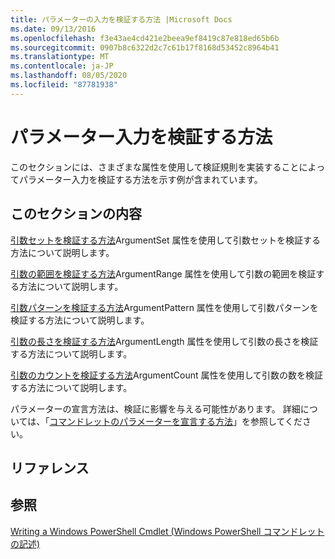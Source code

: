 ```yaml
---
title: パラメーターの入力を検証する方法 |Microsoft Docs
ms.date: 09/13/2016
ms.openlocfilehash: f3e43ae4cd421e2beea9ef8419c87e818ed65b6b
ms.sourcegitcommit: 0907b8c6322d2c7c61b17f8168d53452c8964b41
ms.translationtype: MT
ms.contentlocale: ja-JP
ms.lasthandoff: 08/05/2020
ms.locfileid: "87781938"
---
```

# <a name="how-to-validate-parameter-input"></a>パラメーター入力を検証する方法

このセクションには、さまざまな属性を使用して検証規則を実装することによってパラメーター入力を検証する方法を示す例が含まれています。

## <a name="in-this-section"></a>このセクションの内容

[引数セットを検証する方法](./how-to-validate-an-argument-set.md)ArgumentSet 属性を使用して引数セットを検証する方法について説明します。

[引数の範囲を検証する方法](./how-to-validate-an-argument-range.md)ArgumentRange 属性を使用して引数の範囲を検証する方法について説明します。

[引数パターンを検証する方法](./how-to-validate-an-argument-pattern.md)ArgumentPattern 属性を使用して引数パターンを検証する方法について説明します。

[引数の長さを検証する方法](./how-to-validate-the-argument-length.md)ArgumentLength 属性を使用して引数の長さを検証する方法について説明します。

[引数のカウントを検証する方法](./how-to-validate-an-argument-count.md)ArgumentCount 属性を使用して引数の数を検証する方法について説明します。

パラメーターの宣言方法は、検証に影響を与える可能性があります。 詳細については、「[コマンドレットのパラメーターを宣言する方法](./how-to-declare-cmdlet-parameters.md)」を参照してください。

## <a name="reference"></a>リファレンス

## <a name="see-also"></a>参照

[Writing a Windows PowerShell Cmdlet (Windows PowerShell コマンドレットの記述)](./writing-a-windows-powershell-cmdlet.md)

